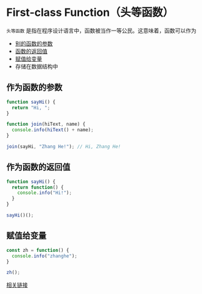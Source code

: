 # First-class Function（头等函数）

`头等函数` 是指在程序设计语言中，函数被当作一等公民。这意味着，函数可以作为  
- [别的函数的参数](#作为函数的参数)
- [函数的返回值](#作为函数的返回值)
- [赋值给变量](#赋值给变量)
- 存储在数据结构中

## 作为函数的参数

```javascript
function sayHi() {
  return "Hi, ";
}

function join(hiText, name) {
  console.info(hiText() + name);
}

join(sayHi, "Zhang He!"); // Hi, Zhang He!
```

## 作为函数的返回值

```javascript
function sayHi() {
  return function() {
    console.info("Hi!");
  }
}

sayHi()();
```

## 赋值给变量

```javascript
const zh = function() {
  console.info("zhanghe");
}

zh();
````

[相关链接](https://zh.wikipedia.org/wiki/%E5%A4%B4%E7%AD%89%E5%87%BD%E6%95%B0)